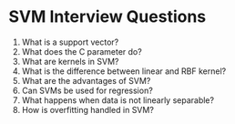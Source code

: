 # SVM Interview Questions

1. What is a support vector?
2. What does the C parameter do?
3. What are kernels in SVM?
4. What is the difference between linear and RBF kernel?
5. What are the advantages of SVM?
6. Can SVMs be used for regression?
7. What happens when data is not linearly separable?
8. How is overfitting handled in SVM?

